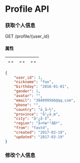 # Profile API

### 获取个人信息

GET /profile/{user_id}

#### 属性

| -- | -- | --
| -- | -- | --

```json
{
    "user_id": 1, 
    "nickname": "foo", 
    "birthday": "2016-01-01", 
    "gender": 1, 
    "avatar": "", 
    "email": "384099566@qq.com", 
    "phone": "", 
    "country": "ä¸­å›½", 
    "province": "å¹¿ä¸œ", 
    "city": "å¹¿å·ž", 
    "region": "å¤©æ²³åŒº", 
    "from": "fastd", 
    "created": "2017-03-19", 
    "updated": "2017-03-19"
}
```

### 修改个人信息
